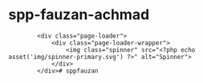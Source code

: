 # spp-fauzan-achmad



            <div class="page-loader">
                <div class="page-loader-wrapper">
                    <img class="spinner" src="<?php echo asset('img/spinner-primary.svg') ?>" alt="Spinner">
                </div>
            </div># sppfauzan
